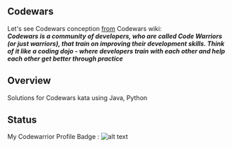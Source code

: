 ## Codewars
Let's  see  Codewars  conception  <a href="https://github.com/Codewars/codewars.com/wiki/About-Codewars">from</a>  Codewars  wiki:
<br>
<b><i>Codewars is a community of developers, who are called Code Warriors (or just warriors), that train on improving their development skills. Think of it like a coding dojo - where developers train with each other and help each other get better through practice</i></b>
<br>
## Overview
Solutions for Codewars kata using Java, Python
## Status
My Codewarrior Profile Badge : ![alt text](https://www.codewars.com/users/meozz2109/badges/large)
